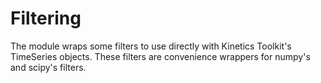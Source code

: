 # Filtering

The [](api/ktk.filters.rst) module wraps some filters to use directly with Kinetics Toolkit's TimeSeries objects. These filters are convenience wrappers for numpy's and scipy's filters.

```{tableofcontents}
```
